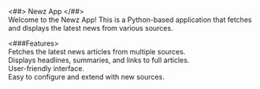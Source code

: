 
<##> Newz App </##>
<br>
Welcome to the Newz App! This is a Python-based application that fetches and displays the latest news from various sources.

<###Features>
<br>
Fetches the latest news articles from multiple sources.
<br>
Displays headlines, summaries, and links to full articles.
<br>
User-friendly interface.
<br>
Easy to configure and extend with new sources.